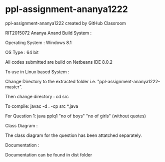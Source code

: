 # ppl-assignment-ananya1222
ppl-assignment-ananya1222 created by GitHub Classroom

RIT2015072  Ananya Anand
Build System :

Operating System : Windows 8.1

OS Type : 64 bit

All codes submitted are build on Netbeans IDE 8.0.2

To use in Linux based System :

Change Directory to the extracted folder i.e. "ppl-assignment-ananya1222-master".

Then change directory : cd src

To compile: javac -d . -cp src *.java

For Question 1: java pplq1 "no of boys" "no of girls" (without quotes)

Class Diagram :

The class diagram for the question has been attatched separately.

Documentation :

Documentation can be found in dist folder
